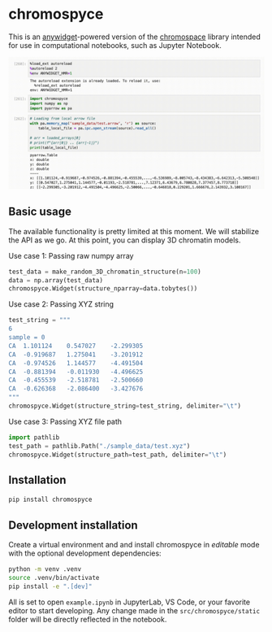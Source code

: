 # chromospyce

This is an [anywidget](https://github.com/manzt/anywidget)-powered version of
the [chromospace](https://github.com/dvdkouril/chromospace) library intended
for use in computational notebooks, such as Jupyter Notebook.

![colorful squiggly thick line depicting 3D chromatin running in jupyter notebook](./spyce-teaser.gif)

## Basic usage
The available functionality is pretty limited at this moment. We will stabilize the API as we go. At this point, you can display 3D chromatin models.

Use case 1: Passing raw numpy array
```python
test_data = make_random_3D_chromatin_structure(n=100)
data = np.array(test_data)
chromospyce.Widget(structure_nparray=data.tobytes())
```
Use case 2: Passing XYZ string
```python
test_string = """
6
sample = 0
CA	1.101124	0.547027	-2.299305
CA	-0.919687	1.275041	-3.201912
CA	-0.974526	1.144577	-4.491504
CA	-0.881394	-0.011930	-4.496625
CA	-0.455539	-2.518781	-2.500660
CA	-0.626368	-2.086400	-3.427676
"""
chromospyce.Widget(structure_string=test_string, delimiter="\t")
```

Use case 3: Passing XYZ file path
```python
import pathlib
test_path = pathlib.Path("./sample_data/test.xyz")
chromospyce.Widget(structure_path=test_path, delimiter="\t")
```

## Installation

```sh
pip install chromospyce
```

## Development installation

Create a virtual environment and and install chromospyce in _editable_ mode with
the optional development dependencies:

```sh
python -m venv .venv
source .venv/bin/activate
pip install -e ".[dev]"
```

All is set to open `example.ipynb` in JupyterLab, VS Code, or your favorite
editor to start developing. Any change made in the `src/chromospyce/static`
folder will be directly reflected in the notebook.
